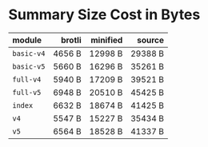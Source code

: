# Summary Size Cost in Bytes

| module           |   brotli | minified |   source |
|:-----------------|---------:|---------:|---------:|
| `basic-v4`       |   4656 B |  12998 B |  29388 B |
| `basic-v5`       |   5660 B |  16296 B |  35261 B |
| `full-v4`        |   5940 B |  17209 B |  39521 B |
| `full-v5`        |   6948 B |  20510 B |  45425 B |
| `index`          |   6632 B |  18674 B |  41425 B |
| `v4`             |   5547 B |  15227 B |  35434 B |
| `v5`             |   6564 B |  18528 B |  41337 B |



